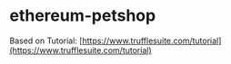 # ethereum-petshop

Based on Tutorial: [https://www.trufflesuite.com/tutorial](https://www.trufflesuite.com/tutorial)
